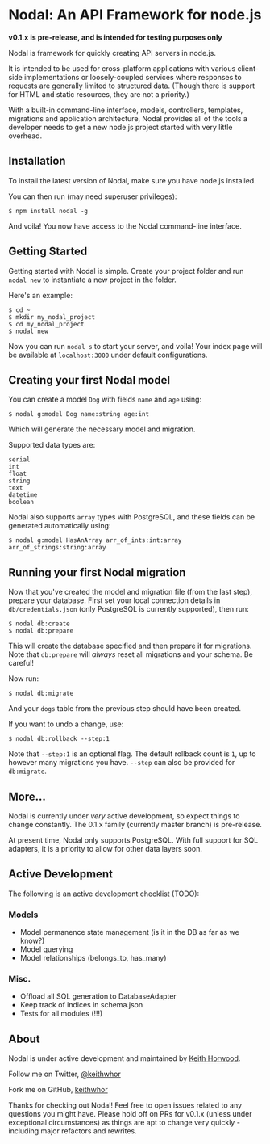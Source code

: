 # Nodal: An API Framework for node.js

**v0.1.x is pre-release, and is intended for testing purposes only**

Nodal is framework for quickly creating API servers in node.js.

It is intended to be used for cross-platform applications with various
client-side implementations or loosely-coupled services where responses to
requests are generally limited to structured data. (Though there is
support for HTML and static resources, they are not a priority.)

With a built-in command-line interface, models, controllers, templates,
migrations and application architecture, Nodal provides all of the tools a
developer needs to get a new node.js project started with very little overhead.

## Installation

To install the latest version of Nodal, make sure you have node.js installed.

You can then run (may need superuser privileges):

```
$ npm install nodal -g
```

And voila! You now have access to the Nodal command-line interface.

## Getting Started

Getting started with Nodal is simple. Create your project folder and run
`nodal new` to instantiate a new project in the folder.

Here's an example:

```
$ cd ~
$ mkdir my_nodal_project
$ cd my_nodal_project
$ nodal new
```

Now you can run `nodal s` to start your server, and voila! Your index page will
be available at `localhost:3000` under default configurations.

## Creating your first Nodal model

You can create a model `Dog` with fields `name` and `age` using:

```
$ nodal g:model Dog name:string age:int
```

Which will generate the necessary model and migration.

Supported data types are:

```
serial
int
float
string
text
datetime
boolean
```

Nodal also supports `array` types with PostgreSQL, and these fields can be
generated automatically using:

```
$ nodal g:model HasAnArray arr_of_ints:int:array arr_of_strings:string:array
```

## Running your first Nodal migration

Now that you've created the model and migration file (from the last step),
prepare your database. First set your local connection details in
`db/credentials.json` (only PostgreSQL is currently supported), then run:

```
$ nodal db:create
$ nodal db:prepare
```

This will create the database specified and then prepare it for migrations.
Note that `db:prepare` will *always* reset all migrations and your schema. Be
careful!

Now run:

```
$ nodal db:migrate
```

And your `dogs` table from the previous step should have been created.

If you want to undo a change, use:

```
$ nodal db:rollback --step:1
```

Note that `--step:1` is an optional flag. The default rollback count is `1`,
up to however many migrations you have. `--step` can also be provided for
`db:migrate`.

## More...

Nodal is currently under *very* active development, so expect things to change
constantly. The 0.1.x family (currently master branch) is pre-release.

At present time, Nodal only supports PostgreSQL. With full support for SQL
adapters, it is a priority to allow for other data layers soon.

## Active Development

The following is an active development checklist (TODO):

### Models

- Model permanence state management (is it in the DB as far as we know?)
- Model querying
- Model relationships (belongs_to, has_many)

### Misc.

- Offload all SQL generation to DatabaseAdapter
- Keep track of indices in schema.json
- Tests for all modules (!!!)

## About

Nodal is under active development and maintained by
[Keith Horwood](http://keithwhor.com).

Follow me on Twitter, [@keithwhor](http://twitter.com/keithwhor)

Fork me on GitHub, [keithwhor](http://github.com/keithwhor)

Thanks for checking out Nodal! Feel free to open issues related to any questions
you might have. Please hold off on PRs for v0.1.x (unless under exceptional
circumstances) as things are apt to change very quickly - including major
refactors and rewrites.
